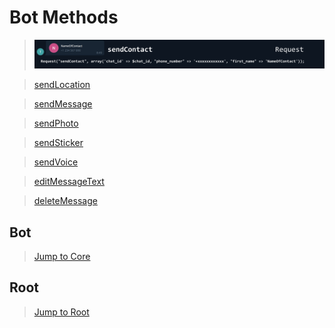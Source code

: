 # Bot Methods

>[![](../Samples/sendContact.png)](sendContact.php)

>[sendLocation](sendLocation.php)

>[sendMessage](sendMessage.php)

>[sendPhoto](sendPhoto.php.php)

>[sendSticker](sendSticker.php)

>[sendVoice](sendVoice.php)

>[editMessageText](editMessageText.php)

>[deleteMessage](deletemessage.php)

## Bot
>[Jump to Core](/Core)
## Root
>[Jump to Root](../../../)
